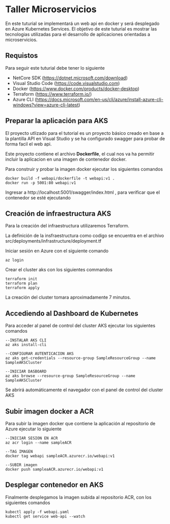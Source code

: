 # Taller Microservicios
En este tuturial se implementará un web api en docker y será desplegado en Azure Kubernetes Services. El objetivo de este tuturial
es mostrar las tecnologias utilizadas para el desarrollo de aplicaciones orientadas a microservicios.
## Requistos
Para seguir este tuturial debe tener lo siguiente
* NetCore SDK (https://dotnet.microsoft.com/download)
* Visual Studio Code (https://code.visualstudio.com)
* Docker   (https://www.docker.com/products/docker-desktop)
* Terraform (https://www.terraform.io/)
* Azure CLI (https://docs.microsoft.com/en-us/cli/azure/install-azure-cli-windows?view=azure-cli-latest)
## Preparar la aplicación para AKS
El proyecto utlizado para el tutorial es un proyecto básico creado en base a la plantilla API en Visual Studio y se ha configurado swagger para probar de forma facil el web api. 
<p>Este proyecto contiene el archivo <b>Dockerfile</b>, el cual nos va ha permitir incluir la aplicacion en una imagen de contenedor docker.
<p> Para construir y probar la imagen docker ejecutar los siguientes comandos

```
docker build -f webapi/dockerfile -t webapi:v1 .
docker run -p 5001:80 webapi:v1
```

<p> Ingresar a http://localhost:5001/swagger/index.html , para verificar que el contenedor se esté ejecutando

## Creación de infraestructura AKS
Para la creación del infraestructura utilizaremos Terraform. 
<p>La definición de la insfraestructura como codigo se encuentra en el archivo src/deployments/infrastructure/deployment.tf
<p>Iniciar sesión en Azure con el siguiente comando

```
az login
```

<p>Crear el cluster aks con los siguientes commandos

```
terraform init
terraform plan
terraform apply
```
<p>La creación del cluster tomara aproximadamente 7 minutos.
 
## Accediendo al Dashboard de Kubernetes
Para acceder al panel de control del cluster AKS ejecutar los siguientes comandos

```
--INSTALAR AKS CLI
az aks install-cli

--CONFIGURAR AUTENTICACION AKS
az aks get-credentials --resource-group SampleResourceGroup --name SampleAKSCluster

--INICIAR DASBOARD
az aks browse --resource-group SampleResourceGroup --name SampleAKSCluster
```
<p>Se abrirá automáticamente el navegador con el panel de control del cluster AKS

## Subir imagen docker a ACR
<p>Para subir la imagen docker que contiene la aplicación al repositorio de Azure ejecutar lo siguiente
 
 ```
--INICIAR SESION EN ACR 
az acr login --name sampleACR

--TAG IMAGEN
docker tag webapi sampleACR.azurecr.io/webapi:v1

--SUBIR imagen
docker push sampleaACR.azurecr.io/webapi:v1
```

## Desplegar contenedor en AKS
Finalmente desplegamos la imagen subida al repositorio ACR, con los siguientes comandos

```
kubectl apply -f webapi.yaml
kubectl get service web-api --watch
```
